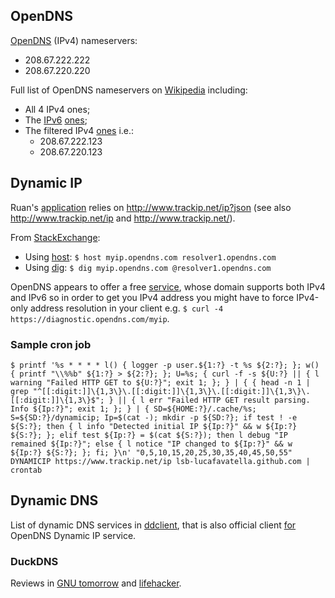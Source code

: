 ## OpenDNS

[OpenDNS](https://www.opendns.com/home-internet-security/) (IPv4) nameservers:
* 208.67.222.222
* 208.67.220.220

Full list of OpenDNS nameservers on [Wikipedia](https://en.wikipedia.org/wiki/OpenDNS#Name_Server_IP_Addresses) including:
* All 4 IPv4 ones;
* The [IPv6](https://github.com/falling-sky/source/wiki) [ones](https://www.opendns.com/about/innovations/ipv6/); 
* The filtered IPv4 [ones](https://www.opendns.com/setupguide/?url=familyshield) i.e.:
  * 208.67.222.123
  * 208.67.220.123

## Dynamic IP

Ruan's [application](https://github.com/ruanpienaar/myip_erl/blob/68df4b5b0c4158866db594d694f2a709b6a2900e/apps/myip_erl/src/myip_erl.erl#L70) relies on http://www.trackip.net/ip?json (see also http://www.trackip.net/ip and http://www.trackip.net/).

From [StackExchange](http://unix.stackexchange.com/questions/254328/get-the-external-ip-address-in-shell-without-dig-in-2016):
* Using [host](https://www.freebsd.org/cgi/man.cgi?query=host&manpath=FreeBSD+10.3-RELEASE): `$ host myip.opendns.com resolver1.opendns.com`
* Using [dig](https://www.freebsd.org/cgi/man.cgi?query=dig&manpath=FreeBSD+10.3-RELEASE+and+Ports): `$ dig myip.opendns.com @resolver1.opendns.com`

OpenDNS appears to offer a free [service](https://diagnostic.opendns.com/myip), whose domain supports both IPv4 and IPv6 so in order to get you IPv4 address you might have to force IPv4-only address resolution in your client e.g. `$ curl -4 https://diagnostic.opendns.com/myip`.

### Sample cron job

```
$ printf '%s * * * * l() { logger -p user.${1:?} -t %s ${2:?}; }; w() { printf "\\%%b" ${1:?} > ${2:?}; }; U=%s; { curl -f -s ${U:?} || { l warning "Failed HTTP GET to ${U:?}"; exit 1; }; } | { { head -n 1 | grep "^[[:digit:]]\{1,3\}\.[[:digit:]]\{1,3\}\.[[:digit:]]\{1,3\}\.[[:digit:]]\{1,3\}$"; } || { l err "Failed HTTP GET result parsing. Info ${Ip:?}"; exit 1; }; } | { SD=${HOME:?}/.cache/%s; S=${SD:?}/dynamicip; Ip=$(cat -); mkdir -p ${SD:?}; if test ! -e ${S:?}; then { l info "Detected initial IP ${Ip:?}" && w ${Ip:?} ${S:?}; }; elif test ${Ip:?} = $(cat ${S:?}); then l debug "IP remained ${Ip:?}"; else { l notice "IP changed to ${Ip:?}" && w ${Ip:?} ${S:?}; }; fi; }\n' "0,5,10,15,20,25,30,35,40,45,50,55" DYNAMICIP https://www.trackip.net/ip lsb-lucafavatella.github.com | crontab
```

## Dynamic DNS

List of dynamic DNS services in [ddclient](https://github.com/wimpunk/ddclient/tree/a9ab60e7a16bd266f61139eb3c38b1a26cee783d#ddclient-v383), that is also official client [for](https://support.opendns.com/hc/en-us/articles/227987707-Where-do-I-download-an-OpenDNS-Dynamic-IP-updater-client-) OpenDNS Dynamic IP service.

### DuckDNS

Reviews in [GNU tomorrow](http://www.gnutomorrow.com/best-free-dynamic-dns-services-in-2013/) and [lifehacker](http://lifehacker.com/duckdns-duckdns-is-a-simple-easy-dynamic-dns-service-t-1561564166).
